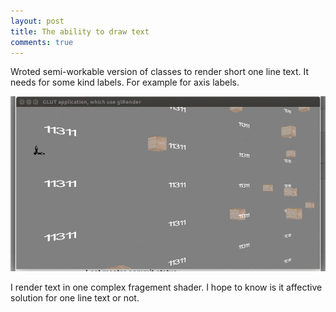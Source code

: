 ```yaml
---
layout: post
title: The ability to draw text 
comments: true
---
```


Wroted semi-workable version of classes to render short one line text. It needs for some kind labels. For example for axis labels.

![alt text](https://github.com/glRender/glrender.github.io/blob/master/images/glRender-fontPresentation.gif "Increasing numbers")

I render text in one complex fragement shader. I hope to know is it affective solution for one line text or not.
